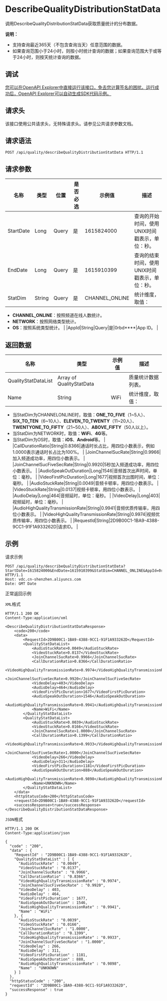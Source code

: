 # DescribeQualityDistributionStatData

调用DescribeQualityDistributionStatData获取质量统计的分布数据。

**说明：**

-   支持查询最近365天（不包含查询当天）任意范围的数据。
-   如果查询范围小于24小时，则按小时统计查询的数据；如果查询范围大于或等于24小时，则按天统计查询的数据。

## 调试

[您可以在OpenAPI Explorer中直接运行该接口，免去您计算签名的困扰。运行成功后，OpenAPI Explorer可以自动生成SDK代码示例。](https://api.aliyun.com/#product=vdc&api=DescribeQualityDistributionStatData&type=ROA&version=2020-12-14)

## 请求头

该接口使用公共请求头，无特殊请求头。请参见公共请求参数文档。

## 请求语法

```
POST /api/quality/describeQualityDistributionStatData HTTP/1.1
```

## 请求参数

|名称|类型|位置|是否必选|示例值|描述|
|--|--|--|----|---|--|
|StartDate|Long|Query|是|1615824000|查询的开始时间，使用UNIX时间戳表示，单位：秒。 |
|EndDate|Long|Query|是|1615910399|查询的结束时间，使用UNIX时间戳表示，单位：秒。 |
|StatDim|String|Query|是|CHANNEL\_ONLINE|统计维度，取值：

 -   **CHANNEL\_ONLINE**：按照频道在线人数统计。
-   **NETWORK**：按照网络类型统计。
-   **OS**：按照系统类型统计。 |
|AppId|String|Query|是|0rbd\*\*\*\*|App ID。 |

## 返回数据

|名称|类型|示例值|描述|
|--|--|---|--|
|QualityStatDataList|Array of QualityStatData| |质量统计数据列表。 |
|Name|String|WiFi|统计维度，取值：

 -   当StatDim为CHANNELONLINE时，取值：**ONE\_TO\_FIVE**（1~5人）、**SIX\_TO\_TEN**（6~10人）、**ELEVEN\_TO\_TWENTY**（11~20人）、**TWENTYONE\_TO\_FIFTY**（21~50人）、**ABOVE\_FIFTY**（50人以上）。
-   当StatDim为NETWORK时，取值：**WiFi**、**4G**等。
-   当StatDim为OS时，取值：**iOS**、**Android**等。 |
|CallDurationRatio|String|0.8366|通话时长占比，用四位小数表示，例如1.0000表示通话时长占比为100%。 |
|JoinChannelSucRate|String|0.9966|加入频道成功率，用四位小数表示。 |
|JoinChannelSucFiveSecRate|String|0.9920|5秒加入频道成功率，用四位小数表示。 |
|AudioSpeakOutDuration|Long|1546|音频首次出声时间，单位：毫秒。 |
|VideoFirstPicDuration|Long|1677|视频首次出图时间，单位：毫秒。 |
|AudioStuckRate|String|0.0049|音频卡顿率，用四位小数表示。 |
|VideoStuckRate|String|0.0137|视频卡顿率，用四位小数表示。 |
|AudioDelay|Long|464|音频延时，单位：毫秒。 |
|VideoDelay|Long|403|视频延时，单位：毫秒。 |
|AudioHighQualityTransmissionRate|String|0.9941|音频优质传输率，用四位小数表示。 |
|VideoHighQualityTransmissionRate|String|0.9974|视频优质传输率，用四位小数表示。 |
|RequestId|String|2D9B00C1-1BA9-4388-9CC1-91F1A933262D|请求ID。 |

## 示例

请求示例

```
POST /api/quality/describeQualityDistributionStatData?StartDate=1615824000&EndDate=1615910399&StatDim=CHANNEL_ONLINE&AppId=0rbd**** HTTP/1.1
Host: vdc.cn-shenzhen.aliyuncs.com 
Date: GMT Date
```

正常返回示例

`XML`格式

```
HTTP/1.1 200 OK
Content-Type:application/xml

<DescribeQualityDistributionStatDataResponse>
    <code>200</code>
    <data>
        <RequestId>2D9B00C1-1BA9-4388-9CC1-91F1A933262D</RequestId>
        <QualityStatDataList>
            <AudioStuckRate>0.0049</AudioStuckRate>
            <VideoStuckRate>0.0137</VideoStuckRate>
            <JoinChannelSucRate>0.9966</JoinChannelSucRate>
            <CallDurationRatio>0.8366</CallDurationRatio>
            <VideoHighQualityTransmissionRate>0.9974</VideoHighQualityTransmissionRate>
            <JoinChannelSucFiveSecRate>0.9920</JoinChannelSucFiveSecRate>
            <VideoDelay>403</VideoDelay>
            <AudioDelay>464</AudioDelay>
            <VideoFirstPicDuration>1677</VideoFirstPicDuration>
            <AudioSpeakOutDuration>1546</AudioSpeakOutDuration>
            <AudioHighQualityTransmissionRate>0.9941</AudioHighQualityTransmissionRate>
            <Name>WiFi</Name>
        </QualityStatDataList>
        <QualityStatDataList>
            <AudioStuckRate>0.0039</AudioStuckRate>
            <VideoStuckRate>0.0166</VideoStuckRate>
            <JoinChannelSucRate>1.0000</JoinChannelSucRate>
            <CallDurationRatio>0.1399</CallDurationRatio>
            <VideoHighQualityTransmissionRate>0.9933</VideoHighQualityTransmissionRate>
            <JoinChannelSucFiveSecRate>1.0000</JoinChannelSucFiveSecRate>
            <VideoDelay>266</VideoDelay>
            <AudioDelay>311</AudioDelay>
            <VideoFirstPicDuration>1181</VideoFirstPicDuration>
            <AudioSpeakOutDuration>888</AudioSpeakOutDuration>
            <AudioHighQualityTransmissionRate>0.9898</AudioHighQualityTransmissionRate>
            <Name>UNKNOWN</Name>
        </QualityStatDataList>
    </data>
    <httpStatusCode>200</httpStatusCode>
    <requestId>2D9B00C1-1BA9-4388-9CC1-91F1A933262D</requestId>
    <successResponse>true</successResponse>
</DescribeQualityDistributionStatDataResponse>
```

`JSON`格式

```
HTTP/1.1 200 OK
Content-Type:application/json

{
  "code" : "200",
  "data" : {
    "RequestId" : "2D9B00C1-1BA9-4388-9CC1-91F1A933262D",
    "QualityStatDataList" : [ {
      "AudioStuckRate" : "0.0049",
      "VideoStuckRate" : "0.0137",
      "JoinChannelSucRate" : "0.9966",
      "CallDurationRatio" : "0.8366",
      "VideoHighQualityTransmissionRate" : "0.9974",
      "JoinChannelSucFiveSecRate" : "0.9920",
      "VideoDelay" : 403,
      "AudioDelay" : 464,
      "VideoFirstPicDuration" : 1677,
      "AudioSpeakOutDuration" : 1546,
      "AudioHighQualityTransmissionRate" : "0.9941",
      "Name" : "WiFi"
    }, {
      "AudioStuckRate" : "0.0039",
      "VideoStuckRate" : "0.0166",
      "JoinChannelSucRate" : "1.0000",
      "CallDurationRatio" : "0.1399",
      "VideoHighQualityTransmissionRate" : "0.9933",
      "JoinChannelSucFiveSecRate" : "1.0000",
      "VideoDelay" : 266,
      "AudioDelay" : 311,
      "VideoFirstPicDuration" : 1181,
      "AudioSpeakOutDuration" : 888,
      "AudioHighQualityTransmissionRate" : "0.9898",
      "Name" : "UNKNOWN"
    } ]
  },
  "httpStatusCode" : "200",
  "requestId" : "2D9B00C1-1BA9-4388-9CC1-91F1A933262D",
  "successResponse" : true
}
```

